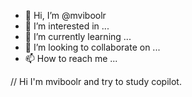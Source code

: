 - 👋 Hi, I’m @mviboolr
- 👀 I’m interested in ...
- 🌱 I’m currently learning ...
- 💞️ I’m looking to collaborate on ...
- 📫 How to reach me ...

<!---
mviboolr/mviboolr is a ✨ special ✨ repository because its `README.md` (this file) appears on your GitHub profile.
You can click the Preview link to take a look at your changes.
--->
// Hi I'm mviboolr and try to study copilot.
